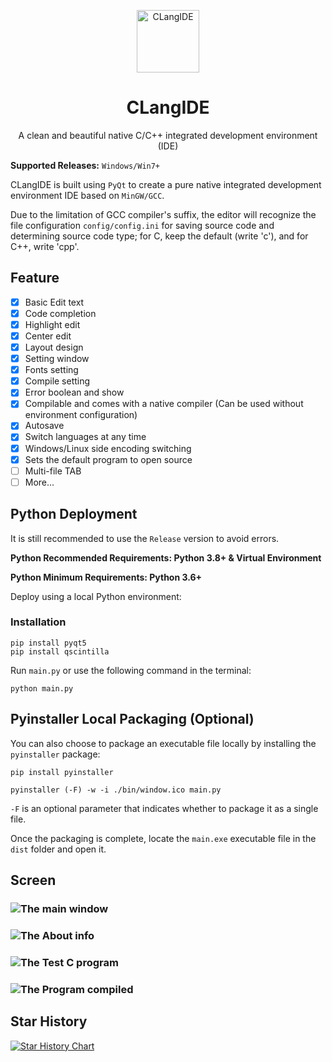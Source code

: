 <p align="center">
 <img width="100px" src="https://blog.programapps.top/file/images/C-language.png" align="center" alt="CLangIDE" />
 <h1 align="center">CLangIDE</h2>
 <p align="center">A clean and beautiful native C/C++ integrated development environment (IDE)</p>
</p>

**Supported Releases:** `Windows/Win7+`

CLangIDE is built using `PyQt` to create a pure native integrated development environment IDE based on `MinGW/GCC`.

Due to the limitation of GCC compiler's suffix, the editor will recognize the file configuration `config/config.ini` for saving source code and determining source code type; for C, keep the default (write 'c'), and for C++, write 'cpp'.

## Feature

- [x] Basic Edit text
- [x] Code completion
- [x] Highlight edit
- [x] Center edit
- [x] Layout design
- [x] Setting window
- [x] Fonts setting
- [x] Compile setting
- [x] Error boolean and show
- [x] Compilable and comes with a native compiler (Can be used without environment configuration)
- [x] Autosave
- [x] Switch languages at any time
- [x] Windows/Linux side encoding switching
- [x] Sets the default program to open source
- [ ] Multi-file TAB
- [ ] More...

## Python Deployment

It is still recommended to use the `Release` version to avoid errors.

**Python Recommended Requirements: Python 3.8+ & Virtual Environment**

**Python Minimum Requirements: Python 3.6+**

Deploy using a local Python environment:

### Installation

```shell
pip install pyqt5
pip install qscintilla
```

Run `main.py` or use the following command in the terminal:

```shell
python main.py
```

## Pyinstaller Local Packaging (Optional)

You can also choose to package an executable file locally by installing the `pyinstaller` package:

```shell
pip install pyinstaller
```

```shell
pyinstaller (-F) -w -i ./bin/window.ico main.py
```

`-F` is an optional parameter that indicates whether to package it as a single file.

Once the packaging is complete, locate the `main.exe` executable file in the `dist` folder and open it.

## Screen

### ![The main window](/bin/images/a.png)
### ![The About info](/bin/images/b.png)
### ![The Test C program](/bin/images/c.png)
### ![The Program compiled](/bin/images/d.png)

## Star History

[![Star History Chart](https://api.star-history.com/svg?repos=program-zoubg/CLangIDE&type=Date)](https://star-history.com/#program-zoubg/CLangIDE&Date)

